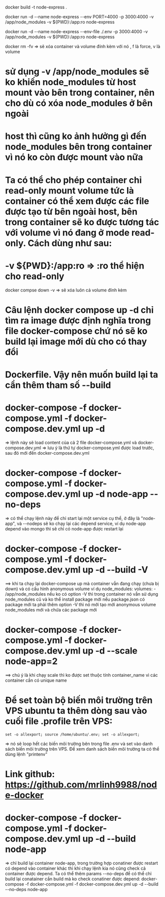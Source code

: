 docker build -t node-express .

docker run -d --name node-express --env PORT=4000 -p 3000:4000 -v /app/node_modules -v ${PWD}:/app:ro node-express

docker run -d --name node-express --env-file ./.env -p 3000:4000 -v /app/node_modules -v ${PWD}:/app:ro node-express

docker rm -fv <container>   => sẽ xóa container và volume đính kèm với nó , f là force, v là volume

# sử dụng -v /app/node_modules sẽ ko khiến node_modules từ host mount vào bên trong container, nên cho dù có xóa node_modules ở bên ngoài 
# host thì cũng ko ảnh hưởng gì đến node_modules bên trong container vì nó ko còn được mount vào nữa


# Ta có thể cho phép container chỉ read-only mount volume tức là container có thể xem được các file được tạo từ bên ngoài host, bên trong container sẽ ko được tương tác với volume vì nó đang ở mode read-only. Cách dùng như sau:
#   -v ${PWD}:/app:ro   => :ro thể hiện cho read-only


docker compse down -v => sẽ xóa luôn cả volume đính kèm

# Câu lệnh docker compose up -d chỉ tìm ra image được định nghĩa trong file docker-compose chứ nó sẽ ko build lại image mới dù cho có thay đổi
# Dockerfile. Vậy nên muốn build lại ta cần thêm tham số --build

# docker-compose -f docker-compose.yml -f docker-compose.dev.yml up -d
=> lệnh này sẽ load content của cả 2 file docker-compose.yml và docker-compose.dev.yml 
=> lưu ý là thứ tự docker-compose.yml được load trước, sau đó mới đến docker-compose.dev.yml


# docker-compose -f docker-compose.yml -f docker-compose.dev.yml up -d node-app --no-deps
=> có thể chạy lệnh này để chỉ start lại một service cụ thể, ở đây là "node-app", và --nodeps
sẽ ko chạy lại các depend service, ví dụ node-app depend vào mongo thì sẽ chỉ có node-app được 
restart lại

# docker-compose -f docker-compose.yml -f docker-compose.dev.yml up -d --build -V
==> khi ta chạy lại docker-compose up mà container vẫn đang chạy (chưa bị down) và có cấu hình anonymous volume ví dụ node_modules:
    volumes:
      -  /app/node_modules 
nếu ko có option -V thì trong container nó vẫn sử dụng node_modules cũ và ko thể install package mới nếu package.json có package mới
ta phải thêm option -V thì nó mới tạo mới anonymous volume node_modules mới và chứa các package mới



# docker-compose -f docker-compose.yml -f docker-compose.dev.yml up -d --scale node-app=2 
==> chú ý là khi chạy scale thì ko được set thuộc tính container_name vì các container cần có unique name


# Để set toàn bộ biến môi trường trên VPS ubuntu ta thêm dòng sau vào cuối file .profile trên VPS:
    set -o allexport; source /home/ubuntu/.env; set -o allexport;

=> nó sẽ loop hết các biến môi trường bên trong file .env và set vào danh sách biến môi trường
trên VPS. Để xem danh sách biến môi trường ta có thể dùng lệnh "printenv"

# Link github: https://github.com/mrlinh9988/node-docker


# docker-compose -f docker-compose.yml -f docker-compose.dev.yml up -d --build node-app
=> chỉ build lại container node-app, trong trường hợp conatiner được restart có depend vào 
container khác thì khi chạy lệnh kia nó cũng check cả container được depend.
Ta có thể thêm params --no-deps để có thể chỉ build lại conatainer cần build mà ko check conatiner được depend:
    docker-compose -f docker-compose.yml -f docker-compose.dev.yml up -d --build --no-deps node-app
